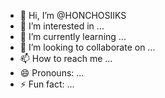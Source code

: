 - 👋 Hi, I’m @HONCHOSIIKS
- 👀 I’m interested in ...
- 🌱 I’m currently learning ...
- 💞️ I’m looking to collaborate on ...
- 📫 How to reach me ...
- 😄 Pronouns: ...
- ⚡ Fun fact: ...

<!---
HONCHOSIIKS/HONCHOSIIKS is a ✨ special ✨ repository because its `README.md` (this file) appears on your GitHub profile.
You can click the Preview link to take a look at your changes.
--->
